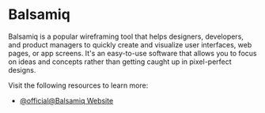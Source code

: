 # Balsamiq

Balsamiq is a popular wireframing tool that helps designers, developers, and product managers to quickly create and visualize user interfaces, web pages, or app screens. It's an easy-to-use software that allows you to focus on ideas and concepts rather than getting caught up in pixel-perfect designs.

Visit the following resources to learn more:

- [@official@Balsamiq Website](https://balsamiq.com/)
